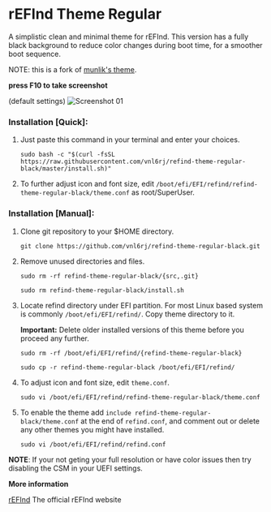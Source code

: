 # rEFInd Theme Regular

A simplistic clean and minimal theme for rEFInd. This version has a fully black background to reduce color changes during boot time, for a smoother boot sequence.

NOTE: this is a fork of [munlik's theme](https://github.com/munlik/refind-theme-regular/).

 **press F10 to take screenshot**
 
(default settings)
![Screenshot 01](https://raw.githubusercontent.com/vnl6rj/refind-theme-regular-black/master/src/preview.bmp)

### Installation [Quick]:

1. Just paste this command in your terminal and enter your choices.
   ```
   sudo bash -c "$(curl -fsSL https://raw.githubusercontent.com/vnl6rj/refind-theme-regular-black/master/install.sh)"
   ```
2. To further adjust icon and font size, edit `/boot/efi/EFI/refind/refind-theme-regular-black/theme.conf` as root/SuperUser.

### Installation [Manual]:

1. Clone git repository to your $HOME directory.
   ```
   git clone https://github.com/vnl6rj/refind-theme-regular-black.git
   ```

2. Remove unused directories and files.
   ```
   sudo rm -rf refind-theme-regular-black/{src,.git}
   ```
   ```
   sudo rm refind-theme-regular-black/install.sh
   ```

3. Locate refind directory under EFI partition. For most Linux based system is commonly `/boot/efi/EFI/refind/`. Copy theme directory to it.

   **Important:** Delete older installed versions of this theme before you proceed any further.

   ```
   sudo rm -rf /boot/efi/EFI/refind/{refind-theme-regular-black}
   ```
   ```
   sudo cp -r refind-theme-regular-black /boot/efi/EFI/refind/
   ```

4. To adjust icon and font size, edit `theme.conf`.
   ```
   sudo vi /boot/efi/EFI/refind/refind-theme-regular-black/theme.conf
   ```

5. To enable the theme add `include refind-theme-regular-black/theme.conf` at the end of `refind.conf`, and comment out or delete any other themes you might have installed.
   ```
   sudo vi /boot/efi/EFI/refind/refind.conf

   ```

**NOTE**: If your not geting your full resolution or have color issues then try disabling the CSM in your UEFI settings.

**More information**

[rEFInd](http://www.rodsbooks.com/refind/) The official rEFInd website
